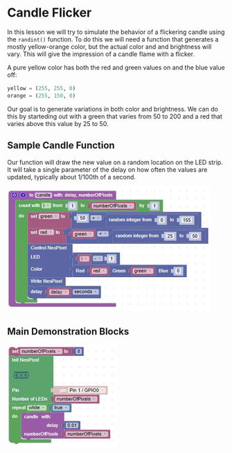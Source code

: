 # Candle Flicker

In this lesson we will try to simulate the behavior of a flickering candle using
the ```randint()``` function.  To do this we will need a function that generates a mostly yellow-orange color, but the actual color and and brightness will vary.  This will give the impression of a candle flame with a flicker.

A pure yellow color has both the red and green values on and the blue value off:

```python
yellow = (255, 255, 0)
orange = (255, 150, 0)
```

Our goal is to generate variations in both color and brightness.  We can do this by starteding out with a green that varies from 50 to 200 and a red that varies above this value by 25 to 50.

## Sample Candle Function

Our function will draw the new value on a random location on the LED strip.  It will take a single parameter of the delay on how often the values are updated, typically about 1/100th of a second.

![Candle Function Blocks](../img/candleBlocks.jpg)

## Main Demonstration Blocks

![Candle Main Blocks](../img/candleMainBlocks.jpg)
